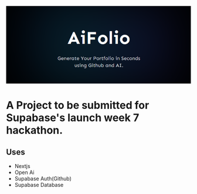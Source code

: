<div align="center">

<img src="./frontend/public/image.png"/>

</div>

# A Project to be submitted for Supabase's launch week 7 hackathon.

## Uses
- Nextjs
- Open Ai
- Supabase Auth(Github)
- Supabase Database